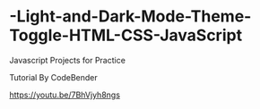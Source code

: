 # -Light-and-Dark-Mode-Theme-Toggle-HTML-CSS-JavaScript
Javascript Projects for Practice

Tutorial By CodeBender

https://youtu.be/7BhVjyh8ngs

